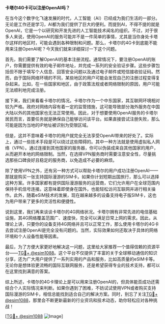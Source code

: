**卡塔尔4G卡可以注册OpenAI吗？**

在当今这个数字化飞速发展的时代，人工智能（AI）已经成为我们生活的一部分。无论是工作还是学习，AI都为我们提供了巨大的便利。而提到AI，不得不提的就是OpenAI，它是一个以研究和开发先进的人工智能技术闻名的组织。不过，对于很多人来说，使用OpenAI的服务可能并不是一件简单的事情，尤其是当你身处卡塔尔这样的地区时，可能会遇到各种限制和问题。那么，卡塔尔的4G卡到底能不能用来注册OpenAI呢？今天我们就来详细探讨一下这个问题。

首先，我们需要了解OpenAI的基本注册流程。通常情况下，要注册OpenAI的账户，你需要提供有效的电子邮件地址，并完成一系列的安全验证步骤。这些步骤包括但不限于填写个人信息、回答安全问题以及通过电子邮件或短信接收验证码。然而，由于国际网络环境的不同，某些地区的用户可能会发现自己的注册过程变得复杂起来。比如，在一些国家和地区，由于政策法规或者网络限制的原因，用户可能无法顺利地完成注册。

接下来，我们来看看卡塔尔的情况。卡塔尔作为一个中东国家，其互联网环境相对较为严格。政府对网络内容有着一定的监管措施，这可能导致部分海外服务在中国大陆以外的其他国家也无法正常使用。因此，对于想要使用OpenAI服务的卡塔尔居民而言，首要任务就是确保自己能够访问该平台。如果直接尝试注册失败，那么可能是因为当地的IP地址被识别为受限区域。

但是，这并不意味着卡塔尔的用户就完全无法享受OpenAI带来的好处了。实际上，通过一些技术手段是可以绕过这些障碍的。其中一种方法就是使用虚拟私人网络（VPN）。通过连接到其他国家的服务器，你可以伪装成来自其他国家的用户，从而避开本地的网络限制。当然，在选择VPN服务商时需要注意安全性，尽量挑选那些口碑良好且稳定的服务商，以免造成不必要的麻烦。

除了使用VPN之外，还有另一种方式可以帮助卡塔尔的用户成功注册OpenAI——那就是购买一张支持国际漫游的SIM卡。如果你计划短期出国旅行，那么可以选择这种方案。许多国家都有提供国际漫游服务的运营商，它们允许用户在全球范围内保持手机信号连接。这意味着即使身在国外，也能轻松访问互联网并进行相关操作。此外，随着eSIM技术的发展，现在越来越多的设备支持电子版SIM卡，这也为用户带来了更多的灵活性和便捷性。

说到这里，我们再来谈谈卡塔尔的4G网络状况。卡塔尔拥有非常先进的电信基础设施，其4G网络覆盖范围广、速度快，完全可以满足日常上网的需求。因此，从理论上讲，只要你的设备支持4G网络并且可以正常工作，那么使用卡塔尔的4G卡去尝试注册OpenAI是完全没有问题的。当然，实际效果如何还取决于具体的网络环境和个人设备性能等因素。

最后，为了方便大家更好地解决这一问题，这里给大家推荐一个值得信赖的资源平台——[TG💪+ @esim1088](https://t.me/s/esim1088)。这个平台不仅提供了丰富的关于全球移动通信的知识分享，还为广大用户提供了一系列实用的产品和服务，比如高质量的eSIM卡等。无论你是想体验更流畅的国际互联网服务，还是希望获得专业的技术支持，都可以在这里找到满意的答案。

综上所述，卡塔尔的4G卡理论上是可以用来注册OpenAI的，但具体能否成功还需结合个人实际情况来判断。如果你遇到了困难，不妨试试使用VPN或者购买支持国际漫游的SIM卡，相信总能找到适合自己的解决方案。同时，别忘了关注[TG💪+ @esim1088](https://t.me/s/esim1088)，那里会不断更新最新的行业资讯和技术动态，助你轻松应对各种挑战！

[[TG💪+ @esim1088](https://t.me/s/esim1088) ![Image](https://i.postimg.cc/4NQfJmqS/Snipaste-2025-05-13-00-14-12.png)]